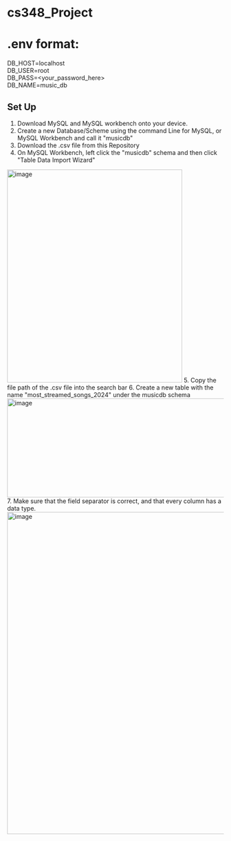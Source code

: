 # cs348_Project

# .env format:
DB_HOST=localhost  
DB_USER=root  
DB_PASS=<your_password_here>  
DB_NAME=music_db  
 
## Set Up
1. Download MySQL and MySQL workbench onto your device.
2. Create a new Database/Scheme using the command Line for MySQL, or MySQL Workbench and call it "musicdb"
3. Download the .csv file from this Repository
4. On MySQL Workbench, left click the "musicdb" schema and then click "Table Data Import Wizard"
<img width="407" height="495" alt="image" src="https://github.com/user-attachments/assets/1b1d321c-d0b9-49b5-8297-d992eab72bcc" />
5. Copy the file path of the .csv file into the search bar
6. Create a new table with the name "most_streamed_songs_2024" under the musicdb schema
<img width="948" height="230" alt="image" src="https://github.com/user-attachments/assets/d643705a-159b-4c3d-b0ce-121b4968c587" />
7. Make sure that the field separator is correct, and that every column has a data type.
<img width="1891" height="749" alt="image" src="https://github.com/user-attachments/assets/5d35b38d-1c53-478c-8cb6-db0e484f80eb" />


